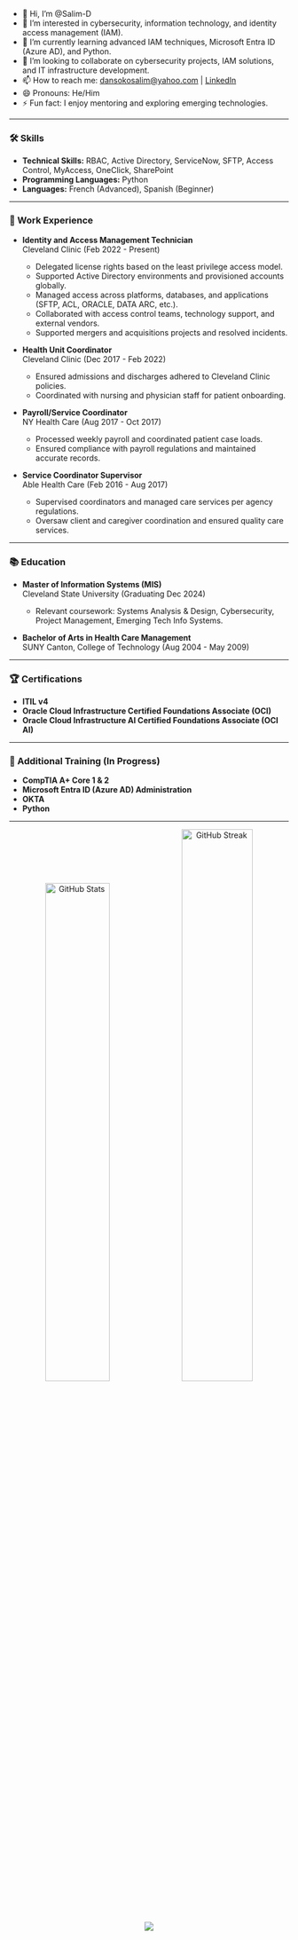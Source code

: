 - 👋 Hi, I’m @Salim-D
- 👀 I’m interested in cybersecurity, information technology, and identity access management (IAM).
- 🌱 I’m currently learning advanced IAM techniques, Microsoft Entra ID (Azure AD), and Python.
- 💞️ I’m looking to collaborate on cybersecurity projects, IAM solutions, and IT infrastructure development.
- 📫 How to reach me: [dansokosalim@yahoo.com](mailto:dansokosalim@yahoo.com) | [LinkedIn](https://www.linkedin.com/in/salimd11)
- 😄 Pronouns: He/Him
- ⚡ Fun fact: I enjoy mentoring and exploring emerging technologies.

---

### 🛠 Skills
- **Technical Skills:** RBAC, Active Directory, ServiceNow, SFTP, Access Control, MyAccess, OneClick, SharePoint
- **Programming Languages:** Python
- **Languages:** French (Advanced), Spanish (Beginner)

---

### 💼 Work Experience
- **Identity and Access Management Technician**  
  Cleveland Clinic (Feb 2022 - Present)  
  - Delegated license rights based on the least privilege access model.
  - Supported Active Directory environments and provisioned accounts globally.
  - Managed access across platforms, databases, and applications (SFTP, ACL, ORACLE, DATA ARC, etc.).
  - Collaborated with access control teams, technology support, and external vendors.
  - Supported mergers and acquisitions projects and resolved incidents.

- **Health Unit Coordinator**  
  Cleveland Clinic (Dec 2017 - Feb 2022)  
  - Ensured admissions and discharges adhered to Cleveland Clinic policies.
  - Coordinated with nursing and physician staff for patient onboarding.

- **Payroll/Service Coordinator**  
  NY Health Care (Aug 2017 - Oct 2017)  
  - Processed weekly payroll and coordinated patient case loads.
  - Ensured compliance with payroll regulations and maintained accurate records.

- **Service Coordinator Supervisor**  
  Able Health Care (Feb 2016 - Aug 2017)  
  - Supervised coordinators and managed care services per agency regulations.
  - Oversaw client and caregiver coordination and ensured quality care services.

---

### 📚 Education
- **Master of Information Systems (MIS)**  
  Cleveland State University (Graduating Dec 2024)  
  - Relevant coursework: Systems Analysis & Design, Cybersecurity, Project Management, Emerging Tech Info Systems.

- **Bachelor of Arts in Health Care Management**  
  SUNY Canton, College of Technology (Aug 2004 - May 2009)

---

### 🏆 Certifications
- **ITIL v4**  
- **Oracle Cloud Infrastructure Certified Foundations Associate (OCI)**  
- **Oracle Cloud Infrastructure AI Certified Foundations Associate (OCI AI)**  

---

### 📖 Additional Training (In Progress)
- **CompTIA A+ Core 1 & 2**  
- **Microsoft Entra ID (Azure AD) Administration**  
- **OKTA**  
- **Python**

---

<div align="center">
  <img src="https://github-readme-stats.vercel.app/api?username=Salim-D&show_icons=true&theme=dark" alt="GitHub Stats" width="48%">
  <img src="https://github-readme-streak-stats.herokuapp.com/?user=Salim-D&theme=dark" alt="GitHub Streak" width="50.5%">
  <img src="https://github-readme-activity-graph.vercel.app/graph?username=Salim-D&theme=merko"/>
</div>
